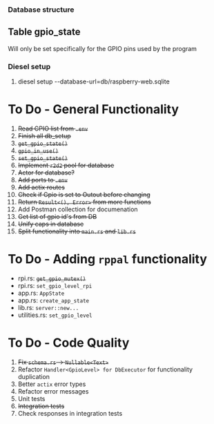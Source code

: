 ### Database structure
## Table gpio_state
Will only be set specifically for the GPIO pins used by the program

### Diesel setup
1. diesel setup --database-url=db/raspberry-web.sqlite

# To Do - General Functionality
1. <s>Read GPIO list from `.env`</s>
2. <s>Finish all db_setup</s>
3. <s>`get_gpio_state()`</s>
4. <s>`gpio_in_use()`</s>
5. <s>`set_gpio_state()`</s>
6. <s>Implement `r2d2` pool for database</s>
7. <s>Actor for database?</s>
8. <s>Add ports to `.env`</s>
9. <s>Add actix routes</s>
10. <s>Check if Gpio is set to Outout before changing</s>
11. <s>Return `Result<(), Error>` from more functions</s>
12. Add Postman collection for documenation
13. <s>Get list of gpio id's from DB</s>
14. <s>Unify caps in database</s>
15. <s>Split functionality into `main.rs` and `lib.rs`</s>

# To Do - Adding `rppal` functionality
- rpi.rs: <s>`get_gpio_mutex()`</s>
- rpi.rs: `set_gpio_level_rpi`
- app.rs: `AppState`
- app.rs: `create_app_state`
- lib.rs: `server::new...`
- utilities.rs: `set_gpio_level`

# To Do - Code Quality
1. <s>Fix `schema.rs` -> `Nullable<Text>`</s>
2. Refactor `Handler<GpioLevel> for DbExecutor` for functionality duplication
3. Better `actix` error types
4. Refactor error messages
5. Unit tests
6. <s>Integration tests</s>
7. Check responses in integration tests